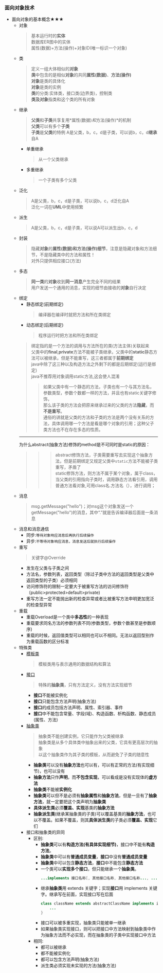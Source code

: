 ### 面向对象技术
  + 面向对象的基本概念★★★
    + 对象
      > 基本运行时的**实体**<br>
        数据库ER图中的实体<br>
        属性(数据)+方法(操作)+对象ID(唯一标识一个对象)
    + 类
      > 定义一组大体相似的**对象**<br>
        **类**中包含的是相似**对象**的共同**属性(数据)**、**方法(操作)**<br>
        **对象**是类的具体化<br>
        **对象**是类的实例<br>
        **类**的分类:实体类，接口类(边界类)，控制类<br>
        **类及对象**指类和这个类的所有对象
    + 继承
      > **父类**和**子类**共享复用*属性(数据)*和*方法(操作)*的机制<br>
        **父类**可以有多个**子类**<br>
        **子类**是**父类**的特例
        A是父类，b，c，d是子类，可以说b，c，d**继承**自A
      + 单重继承
        > 从一个父类继承
      + 多重继承
        > 一个子类有多个父类
    + 泛化
      > A是父类，b，c，d是子类，可以说b，c，d泛化自A<br>
        泛化一词在**UML**中使用频繁
    + 派生
      > A是父类，b，c，d是子类，可以说A可以派生出b，c，d
    + 封装
      > 隐藏**对象**的**属性(数据)**和**方法(操作)细节**，注意是隐藏对象和方法细节，不是隐藏类中的方法和属性！<br>
        对外只提供相应接口(方法)
    + 多态
      > **同一类**的**对象**收到**同一消息**产生完全不同的结果<br>
        用户发送一个通用的消息，实现的细节由接收的**对象**自行决定
    + 绑定
      + 静态绑定(前期绑定)
        > 编译器在编译时就把方法和所在类绑定
      + 动态绑定(后期绑定)
        > 程序运行时把方法和所在类绑定
      > 绑定指的是一个方法的调用与方法所在的类(方法主体)关联起来<br>
        父类中的**final**,**private**方法不能被子类继承，父类中的**static**静态方法可以被继承，但是不能重写，这三者都属于**前期绑定**<br>
        java中除了这三种以及构造方法之外剩下的都是后期绑定(运行是绑定)<br>
        java不推荐用对象调用static方法,这会使人混淆<br>
      >> 如果父类中有一个静态的方法，子类也有一个与其方法名，参数类型，参数个数都一样的方法，并且也有static关键字修饰，<br>那么该子类的方法会把原来继承过来的父类的方法**隐藏**，而**不是重写**。<br>通俗的讲就是父类的方法和子类的方法是两个没有关系的方法，具体调用哪一个方法是看是哪个对象的引用；这种父子类方法也不在存在多态的性质。<br>
      ---
        为什么abstract(抽象方法)修饰的method是不可同时是static的原因：
        >>> abstract修饰方法，子类需要重写去实现这个抽象方法，但是前期绑定又规定父类中`static`方法不能被子类重写，矛盾了<br>
            static修饰方法，则方法不属于某个对象，属于class，当父类的引用指向子类时，调用静态方法看引用，调用普通方法看对象,可用class名.方法名（），进行调用；
    + 消息
      > msg.getMessage("hello")；对msg这个对象发送一个getMessage("hello")的消息，其中“.”就是告诉编译器后面是一条消息
    + 消息和消息通信
      + 同步:`等待对象响应消息后再执行后续操作`
      + 异步:`不等待对象响应消息，消息发送后就执行后续操作`
    + 重写
      > 关键字@Override
      + 发生在父类与子类之间 
      + 方法名，参数列表，返回类型（除过子类中方法的返回类型是父类中返回类型的子类）必须相同 
      + 访问修饰符的限制一定要大于被重写方法的访问修饰符（public>protected>default>private) 
      + 重写方法一定不能抛出新的检查异常或者比被重写方法申明更加宽泛的检查型异常
    + 重载
      + 重载Overload是一个类中**多态性**的一种表现 
      + 重载要求同名方法的参数列表不同(参数类型，参数个数甚至是参数顺序) 
      + 重载的时候，返回值类型可以相同也可以不相同。无法以返回型别作为重载函数的区分标准
    + 特殊类
      + [模板类](https://blog.csdn.net/qq78442761/article/details/79030616)
        > 模板类用与表示通用的数据结构和算法
      + [接口](https://www.runoob.com/java/java-interfaces.html)
        > 特殊的**抽象类**，只有方法定义，没有方法实现细节
        + **接口**不能被实例化
        + **接口**只能包含方法声明(抽象方法)
        + **接口**的成员包括方法声明、属性、索引器、事件
        + **接口**中不能包含常量、字段(域)、构造函数、析构函数、静态成员(属性、方法)
      + [抽象类](https://www.runoob.com/java/java-abstraction.html)
        > 抽象类不能创建实例，它只能作为父类被继承<br>
          抽象类是从多个具体类中抽象出来的父类，它具有更高层次的抽象<br>
          以这个抽象类作为其子类的模板，从而避免了子类的随意性
        + **抽象类**可以没有**抽象方法**也可以有，可以有正常的方法(有实现细节)，也可以没有
        + **抽象方法**只作**声明**，而**不包含实现**，可以看成是没有实现体的**虚方法**
        + **抽象类**不能被**实例化**
        + **抽象类**可以但不是必须有**抽象属性**和**抽象方法**，但是一旦有了**抽象方法**，就一定要把这个类声明为**抽象类**
        + **具体派生类**必须**覆盖、实现**基类的**抽象方法**
        + **抽象派生类**(继承某抽象类的子类)可以覆盖基类的**抽象方法**，也可以不覆盖。如果不覆盖，则其**具体派生类**的子类必须**覆盖、实现**它们
      + 接口和抽象类的异同
        + 区别:
          + **抽象类**可以有**构造方法(有具体实现细节)**，接口中不能有**构造方法**。
          + **抽象类**中可以有**普通成员变量**，**接口**中没有**普通成员变量**
          + **抽象类**中可以包含**静态方法**，**接口**中不能包含**静态方法**
          + 一个类可以**实现多个接口**，但只能继承一个**抽象类**。
            ```java
            ...implements 接口名称[, 其他接口名称, 其他接口名称..., ...] ...
            ```
          + 继承**抽象类**用 extends 关键字；实现**接口**用 implements 关键字。继承写在前面，实现接口写在后面
            ```java
            class className extends abstractClassName implements interfaceName1,interfaceName2,...{
                ...
            }
            ```
          + 接口可以被多重实现，抽象类只能被单一继承
          + 如果抽象类实现接口，则可以把接口中方法映射到抽象类中作为抽象方法而不必实现，而在抽象类的子类中实现接口中方法
        + 相同:
          + 都可以被继承
          + 都不能被实例化
          + 都可以包含方法声明(抽象方法)
          + 派生类必须实现未实现的方法(抽象方法)
